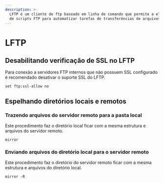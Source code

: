 ```yaml
---
description: >-
  LFTP é um cliente de ftp baseado em linha de comando que permite a elaboração
  de scripts FTP para automatizar tarefas de transferências de arquivos.
---
```


# LFTP

## Desabilitando verificação de SSL no LFTP

Para conexão a servidores FTP internos que não possuem SSL configurado é recomendado desativar o suporte SSL do LFTP.

```text
set ftp:ssl-allow no
```

## Espelhando diretórios locais e remotos

### Trazendo arquivos do servidor remoto para a pasta local

Este procedimento faz o diretório local ficar com a mesma estrutura e arquivos do servidor remoto.

```text
mirror
```

### Enviando arquivos do diretório local para o servidor remoto

Este procedimento faz o diretório do servidor remoto ficar com a mesma estrutura e arquivos do diretório local.

```text
mirror -R
```

